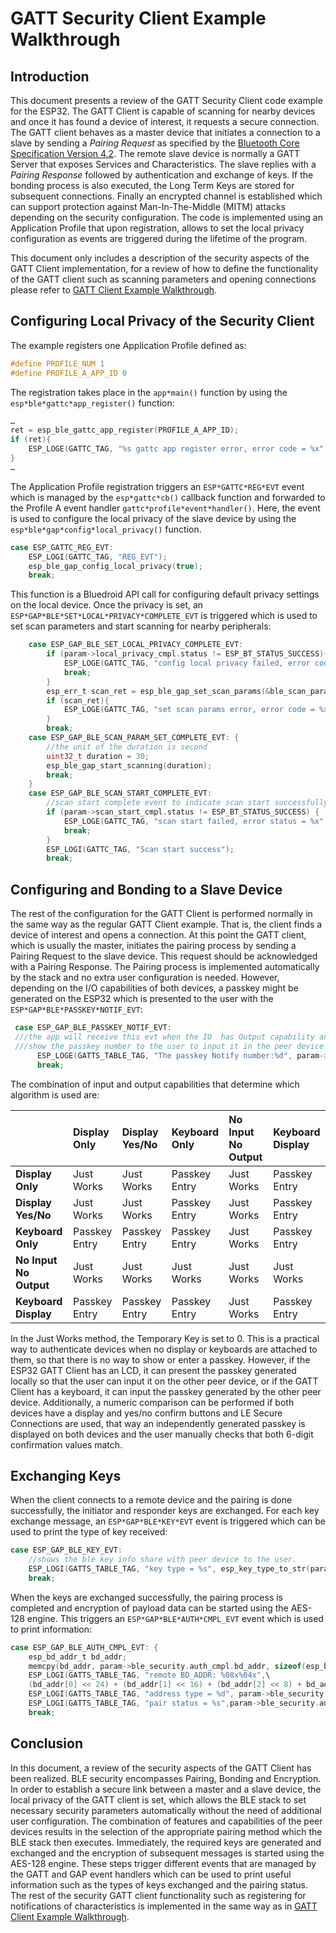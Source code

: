 # GATT Security Client Example Walkthrough



## Introduction

This document presents a review of the GATT Security Client code example for the ESP32. The GATT Client is capable of scanning for nearby devices and once it has found a device of interest, it requests a secure connection. The GATT client behaves as a master device that initiates a connection to a slave by sending a *Pairing Request* as specified by the [Bluetooth Core Specification Version 4.2](https://www.bluetooth.com/specifications/bluetooth-core-specification). The remote slave device is normally a GATT Server that exposes Services and Characteristics. The slave replies with a *Pairing Response* followed by authentication and exchange of keys. If the bonding process is also executed, the Long Term Keys are stored for subsequent connections. Finally an encrypted channel is established which can support protection against Man-In-The-Middle (MITM) attacks depending on the security configuration. The code is implemented using an Application Profile that upon registration, allows to set the local privacy configuration as events are triggered during the lifetime of the program. 

This document only includes a description of the security aspects of the GATT Client implementation, for a review of how to define the functionality of the GATT client such as scanning parameters and opening connections please refer to [GATT Client Example Walkthrough](../../gatt*client/tutorial/Gatt*Client*Example*Walkthrough.md).

## Configuring Local Privacy of the Security Client

The example registers one Application Profile defined as:

```c
#define PROFILE_NUM 1
#define PROFILE_A_APP_ID 0
```

The registration takes place in the ``app*main()`` function by using the ``esp*ble*gattc*app_register()`` function:

```c
…
ret = esp_ble_gattc_app_register(PROFILE_A_APP_ID);
if (ret){
	ESP_LOGE(GATTC_TAG, "%s gattc app register error, error code = %x", __func__, ret);
}
…
```

The Application Profile registration triggers an ``ESP*GATTC*REG*EVT`` event which is managed by the ``esp*gattc*cb()`` callback function and forwarded to the Profile A event handler ``gattc*profile*event*handler()``. Here, the event is used to configure the local privacy of the slave device by using the ``esp*ble*gap*config*local_privacy()`` function.

```c
case ESP_GATTC_REG_EVT:
    ESP_LOGI(GATTC_TAG, "REG_EVT");
    esp_ble_gap_config_local_privacy(true);
    break;
```

This function is a Bluedroid API call for configuring default privacy settings on the local device. Once the privacy is set, an ``ESP*GAP*BLE*SET*LOCAL*PRIVACY*COMPLETE_EVT`` is triggered which is used to set scan parameters and start scanning for nearby peripherals:

```c
    case ESP_GAP_BLE_SET_LOCAL_PRIVACY_COMPLETE_EVT:
        if (param->local_privacy_cmpl.status != ESP_BT_STATUS_SUCCESS){
            ESP_LOGE(GATTC_TAG, "config local privacy failed, error code =%x", param->local_privacy_cmpl.status);
            break;
        }
        esp_err_t scan_ret = esp_ble_gap_set_scan_params(&ble_scan_params);
        if (scan_ret){
            ESP_LOGE(GATTC_TAG, "set scan params error, error code = %x", scan_ret);
        }
        break;
    case ESP_GAP_BLE_SCAN_PARAM_SET_COMPLETE_EVT: {
        //the unit of the duration is second
        uint32_t duration = 30;
        esp_ble_gap_start_scanning(duration);
        break;
    }
    case ESP_GAP_BLE_SCAN_START_COMPLETE_EVT:
        //scan start complete event to indicate scan start successfully or failed
        if (param->scan_start_cmpl.status != ESP_BT_STATUS_SUCCESS) {
            ESP_LOGE(GATTC_TAG, "scan start failed, error status = %x", param->scan_start_cmpl.status);
            break;
        }
        ESP_LOGI(GATTC_TAG, "Scan start success");
        break;
```

## Configuring and Bonding to a Slave Device

The rest of the configuration for the GATT Client is performed normally in the same way as the regular GATT Client example. That is, the client finds a device of interest and opens a connection. At this point the GATT client, which is usually the master, initiates the pairing process by sending a Pairing Request to the slave device. This request should be acknowledged with a Pairing Response. The Pairing process is implemented automatically by the stack and no extra user configuration is needed. However, depending on the I/O capabilities of both devices, a passkey might be generated on the ESP32 which is presented to the user with the ``ESP*GAP*BLE*PASSKEY*NOTIF_EVT``:

```c
 case ESP_GAP_BLE_PASSKEY_NOTIF_EVT:  
 ///the app will receive this evt when the IO  has Output capability and the peer device IO has Input capability.
 ///show the passkey number to the user to input it in the peer device.
      ESP_LOGE(GATTS_TABLE_TAG, "The passkey Notify number:%d", param->ble_security.key_notif.passkey);
      break;

```
The combination of input and output capabilities that determine which algorithm is used are:

|                        | Display Only   | Display Yes/No | Keyboard Only  | No Input No Output | Keyboard Display|
| :--                    | :------------- | :------------- | :------------- | :----------------- | :-------------- |
| **Display Only**       | Just Works     | Just Works     | Passkey Entry  | Just Works         | Passkey Entry   |
| **Display Yes/No**     | Just Works     | Just Works     | Passkey Entry  | Just Works         | Passkey Entry   |
| **Keyboard Only**      | Passkey Entry  | Passkey Entry  | Passkey Entry  | Just Works         | Passkey Entry   |
| **No Input No Output** | Just Works     | Just Works     | Just Works     | Just Works         | Just Works      |
| **Keyboard Display**   | Passkey Entry  | Passkey Entry  | Passkey Entry  | Just Works         | Passkey Entry   |

In the Just Works method, the Temporary Key is set to 0. This is a practical way to authenticate devices when no display or keyboards are attached to them, so that there is no way to show or enter a passkey. However, if the ESP32 GATT Client has an LCD, it can present the passkey generated locally so that the user can input it on the other peer device, or if the GATT Client has a keyboard, it can input the passkey generated by the other peer device. Additionally, a numeric comparison can be performed if both devices have a display and yes/no confirm buttons and LE Secure Connections are used, that way an independently generated passkey is displayed on both devices and the user manually checks that both 6-digit confirmation values match.

## Exchanging Keys

When the client connects to a remote device and the pairing is done successfully, the initiator and responder keys are exchanged. For each key exchange message, an ``ESP*GAP*BLE*KEY*EVT`` event is triggered which can be used to print the type of key received:

```c
case ESP_GAP_BLE_KEY_EVT:
    //shows the ble key info share with peer device to the user.
    ESP_LOGI(GATTS_TABLE_TAG, "key type = %s", esp_key_type_to_str(param->ble_security.ble_key.key_type));
    break;       
```

When the keys are exchanged successfully, the pairing process is completed and encryption of payload data can be started using the AES-128 engine. This triggers an ``ESP*GAP*BLE*AUTH*CMPL_EVT`` event which is used to print information:

```c
case ESP_GAP_BLE_AUTH_CMPL_EVT: {
    esp_bd_addr_t bd_addr;
    memcpy(bd_addr, param->ble_security.auth_cmpl.bd_addr, sizeof(esp_bd_addr_t));
    ESP_LOGI(GATTS_TABLE_TAG, "remote BD_ADDR: %08x%04x",\
    (bd_addr[0] << 24) + (bd_addr[1] << 16) + (bd_addr[2] << 8) + bd_addr[3], (bd_addr[4] << 8) + bd_addr[5]);
    ESP_LOGI(GATTS_TABLE_TAG, "address type = %d", param->ble_security.auth_cmpl.addr_type);
    ESP_LOGI(GATTS_TABLE_TAG, "pair status = %s",param->ble_security.auth_cmpl.success ? "success" : "fail");
    break;
```

## Conclusion

In this document, a review of the security aspects of the GATT Client has been realized. BLE security encompasses Pairing, Bonding and Encryption. In order to establish a secure link between a master and a slave device, the local privacy of the GATT client is set, which allows the BLE stack to set necessary security parameters automatically without the need of additional user configuration. The combination of features and capabilities of the peer devices results in the selection of the appropriate pairing method which the BLE stack then executes. Immediately, the required keys are generated and exchanged and the encryption of subsequent messages is started using the AES-128 engine. These steps trigger different events that are managed by the GATT and GAP event handlers which can be used to print useful information such as the types of keys exchanged and the pairing status. The rest of the security GATT client functionality such as registering for notifications of characteristics is implemented in the same way as in [GATT Client Example Walkthrough](../../gatt*client/tutorial/Gatt*Client*Example*Walkthrough.md).